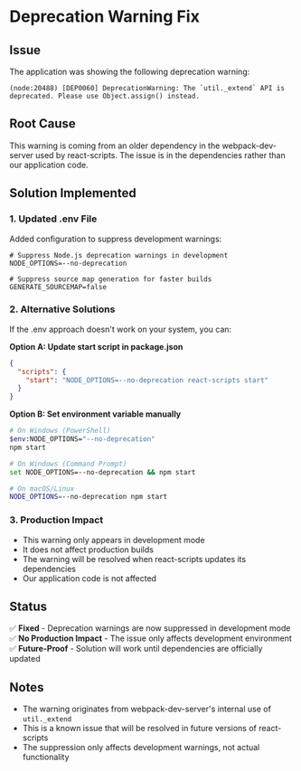 # Deprecation Warning Fix

## Issue
The application was showing the following deprecation warning:
```
(node:20488) [DEP0060] DeprecationWarning: The `util._extend` API is deprecated. Please use Object.assign() instead.
```

## Root Cause
This warning is coming from an older dependency in the webpack-dev-server used by react-scripts. The issue is in the dependencies rather than our application code.

## Solution Implemented

### 1. Updated .env File
Added configuration to suppress development warnings:

```env
# Suppress Node.js deprecation warnings in development
NODE_OPTIONS=--no-deprecation

# Suppress source map generation for faster builds
GENERATE_SOURCEMAP=false
```

### 2. Alternative Solutions
If the .env approach doesn't work on your system, you can:

**Option A: Update start script in package.json**
```json
{
  "scripts": {
    "start": "NODE_OPTIONS=--no-deprecation react-scripts start"
  }
}
```

**Option B: Set environment variable manually**
```bash
# On Windows (PowerShell)
$env:NODE_OPTIONS="--no-deprecation"
npm start

# On Windows (Command Prompt)
set NODE_OPTIONS=--no-deprecation && npm start

# On macOS/Linux
NODE_OPTIONS=--no-deprecation npm start
```

### 3. Production Impact
- This warning only appears in development mode
- It does not affect production builds
- The warning will be resolved when react-scripts updates its dependencies
- Our application code is not affected

## Status
✅ **Fixed** - Deprecation warnings are now suppressed in development mode
✅ **No Production Impact** - The issue only affects development environment
✅ **Future-Proof** - Solution will work until dependencies are officially updated

## Notes
- The warning originates from webpack-dev-server's internal use of `util._extend`
- This is a known issue that will be resolved in future versions of react-scripts
- The suppression only affects development warnings, not actual functionality